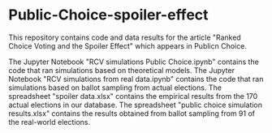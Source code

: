 # Public-Choice-spoiler-effect
This repository contains code and data results for the article "Ranked Choice Voting and the Spoiler Effect" which appears in Publicn Choice.

The Jupyter Notebook "RCV simulations Public Choice.ipynb" contains the code that ran simulations based on theoretical models. The Jupyter Notebook "RCV simulations from real data.ipynb" contains the code that ran simulations based on ballot sampling from actual elections. The spreadsheet "spoiler data.xlsx" contains the empirical results from the 170 actual elections in our database. The spreadsheet "public choice simulation results.xlsx" contains the results obtained from ballot sampling from 91 of the real-world elections.
